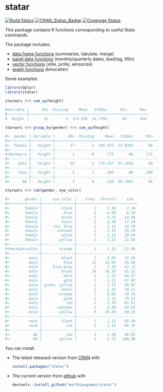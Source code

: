 statar
======
[![Build Status](https://travis-ci.org/matthieugomez/statar.svg?branch=master)](https://travis-ci.org/matthieugomez/statar)
[![CRAN_Status_Badge](http://www.r-pkg.org/badges/version/statar)](http://cran.r-project.org/package=statar)
[![Coverage Status](https://img.shields.io/codecov/c/github/matthieugomez/statar/master.svg)](https://codecov.io/github/matthieugomez/statar?branch=master)


This package contains R functions corresponding to useful Stata commands.

The package includes:
- [data.frame functions](vignettes/data-frames.Rmd) (summarize, tabulate, merge)
- [panel data functions](vignettes/panel-data.Rmd) (monthly/quarterly dates, lead/lag, fillin)
- [vector functions](vignettes/vector.Rmd) (xtile, pctile, winsorize)
- [graph functions](vignettes/graph.Rmd) (binscatter)

Some examples:
```R
library(dplyr)
library(statar)

starwars %>% sum_up(height)
 
#Variable │      Obs  Missing     Mean   StdDev      Min      Max 
#─────────┼───────────────────────────────────────────────────────
#  height │       81        6  174.358  34.7704       66      264 

starwars %>% group_by(gender) %>% sum_up(height)

#>  gender │ Variable │      Obs  Missing     Mean   StdDev      Min      Max 
#>─────────┼──────────┼───────────────────────────────────────────────────────
#>  female │   height │       17        2  165.471  23.0302       96      213 
#>---------┼----------┼-------------------------------------------------------
#>hermap~e │   height │        1        0      175       NA      175      175 
#>---------┼----------┼-------------------------------------------------------
#>    male │   height │       59        3  179.237  35.3916       66      264 
#>---------┼----------┼-------------------------------------------------------
#>    none │   height │        1        1      200       NA      200      200 
#>---------┼----------┼-------------------------------------------------------
#>      NA │   height │        3        0      120  40.7063       96      167

starwars %>% tab(gender, eye_color)
 
#>       gender │     eye_color │    Freq.  Percent     Cum. 
#>──────────────┼───────────────┼────────────────────────────
#>       female │         black │        2     2.30     2.30 
#>       female │          blue │        6     6.90     9.20 
#>       female │         brown │        5     5.75    14.94 
#>       female │         hazel │        2     2.30    17.24 
#>       female │     red, blue │        1     1.15    18.39 
#>       female │       unknown │        1     1.15    19.54 
#>       female │         white │        1     1.15    20.69 
#>       female │        yellow │        1     1.15    21.84 
#>--------------┼---------------┼----------------------------
#>hermaphrodite │        orange │        1     1.15    22.99 
#>--------------┼---------------┼----------------------------
#>         male │         black │        7     8.05    31.03 
#>         male │          blue │       13    14.94    45.98 
#>         male │     blue-gray │        1     1.15    47.13 
#>         male │         brown │       16    18.39    65.52 
#>         male │          dark │        1     1.15    66.67 
#>         male │          gold │        1     1.15    67.82 
#>         male │ green, yellow │        1     1.15    68.97 
#>         male │         hazel │        1     1.15    70.11 
#>         male │        orange │        7     8.05    78.16 
#>         male │          pink │        1     1.15    79.31 
#>         male │           red │        2     2.30    81.61 
#>         male │       unknown │        2     2.30    83.91 
#>         male │        yellow │        9    10.34    94.25 
#>--------------┼---------------┼----------------------------
#>         none │         black │        1     1.15    95.40 
#>         none │           red │        1     1.15    96.55 
#>--------------┼---------------┼----------------------------
#>           NA │           red │        2     2.30    98.85 
#>           NA │        yellow │        1     1.15   100.00 
```


You can install 

- The latest released version from [CRAN](https://CRAN.R-project.org/package=statar) with

	```R
	install.packages("statar")
	```
-  The current version from [github](https://github.com/matthieugomez/statar) with

	```R
	devtools::install_github("matthieugomez/statar")
	```


